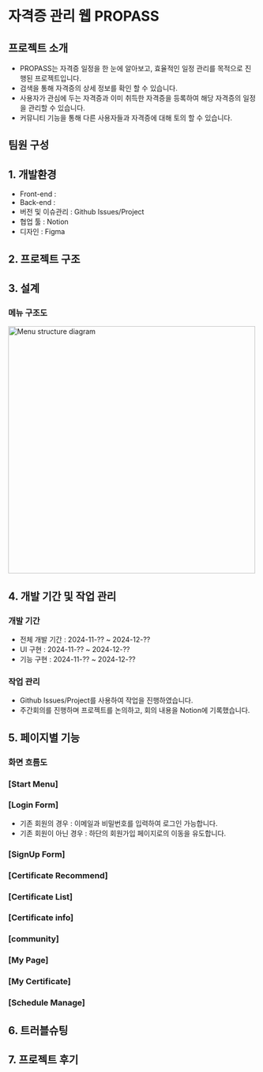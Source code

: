 # 자격증 관리 웹 PROPASS
## 프로젝트 소개
- PROPASS는 자격증 일정을 한 눈에 알아보고, 효율적인 일정 관리를 목적으로 진행된 프로젝트입니다.
- 검색을 통해 자격증의 상세 정보를 확인 할 수 있습니다.
- 사용자가 관심에 두는 자격증과 이미 취득한 자격증을 등록하여 해당 자격증의 일정을 관리할 수 있습니다.
- 커뮤니티 기능을 통해 다른 사용자들과 자격증에 대해 토의 할 수 있습니다.
## 팀원 구성
## 1. 개발환경
- Front-end :
- Back-end :
- 버전 및 이슈관리 : Github Issues/Project
- 협업 툴 : Notion
- 디자인 : Figma
## 2. 프로젝트 구조
## 3. 설계
### 메뉴 구조도
<img src="https://github.com/user-attachments/assets/e9afa5a2-1b22-439d-a33c-735e2ae3856a" alt="Menu structure diagram" width="500"/>

## 4. 개발 기간 및 작업 관리
### 개발 기간
- 전체 개발 기간 : 2024-11-?? ~ 2024-12-??
- UI 구현 : 2024-11-?? ~ 2024-12-??
- 기능 구현 : 2024-11-?? ~ 2024-12-??
### 작업 관리
- Github Issues/Project를 사용하여 작업을 진행하였습니다.
- 주간회의를 진행하며 프로젝트를 논의하고, 회의 내용을 Notion에 기록했습니다.
## 5. 페이지별 기능
### 화면 흐름도
### [Start Menu]
### [Login Form]
- 기존 회원의 경우 : 이메일과 비밀번호를 입력하여 로그인 가능합니다.
- 기존 회원이 아닌 경우 : 하단의 회원가입 페이지로의 이동을 유도합니다.
### [SignUp Form]
### [Certificate Recommend]
### [Certificate List]
### [Certificate info]
### [community]
### [My Page]
### [My Certificate]
### [Schedule Manage]
## 6. 트러블슈팅
## 7. 프로젝트 후기

